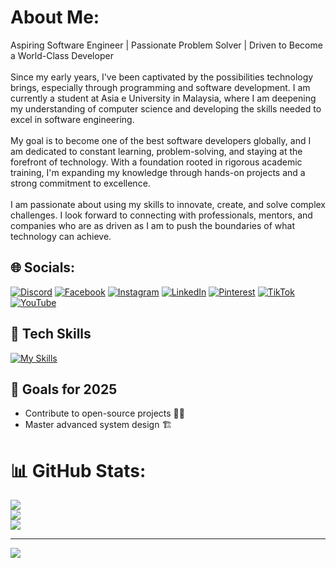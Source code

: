 # About Me:
Aspiring Software Engineer | Passionate Problem Solver | Driven to Become a World-Class Developer<br><br>Since my early years, I've been captivated by the possibilities technology brings, especially through programming and software development. I am currently a student at Asia e University in Malaysia, where I am deepening my understanding of computer science and developing the skills needed to excel in software engineering.<br><br>My goal is to become one of the best software developers globally, and I am dedicated to constant learning, problem-solving, and staying at the forefront of technology. With a foundation rooted in rigorous academic training, I'm expanding my knowledge through hands-on projects and a strong commitment to excellence.<br><br>I am passionate about using my skills to innovate, create, and solve complex challenges. I look forward to connecting with professionals, mentors, and companies who are as driven as I am to push the boundaries of what technology can achieve.


## 🌐 Socials:

[![Discord](https://img.shields.io/badge/Discord-%237289DA.svg?logo=discord&logoColor=whit)](https://discord.gg/jbeZZxvQ) 
[![Facebook](https://img.shields.io/badge/Facebook-%231877F2.svg?logo=Facebook&logoColor=white)](https://www.facebook.com/share/1BCW7kMpEf/?mibextid=wwXIfr/) 
[![Instagram](https://img.shields.io/badge/Instagram-%23E4405F.svg?logo=Instagram&logoColor=white)](https://instagram.com/dimalkagallage1) 
[![LinkedIn](https://img.shields.io/badge/LinkedIn-%230077B5.svg?logo=linkedin&logoColor=white)](https://linkedin.com/in/dimalka-gallage-ba361b2bb) 
[![Pinterest](https://img.shields.io/badge/Pinterest-%23E60023.svg?logo=Pinterest&logoColor=white)](https://pinterest.com/dimalkagallage) 
[![TikTok](https://img.shields.io/badge/TikTok-%23000000.svg?logo=TikTok&logoColor=white)](https://tiktok.com/@dima_boo_2006) 
[![YouTube](https://img.shields.io/badge/YouTube-%23FF0000.svg?logo=YouTube&logoColor=white)](https://youtube.com/@Dimalka_Gallage) 

## 🚀 Tech Skills

  [![My Skills](https://skillicons.dev/icons?i=js,html,css,bootstrap,cpp,git,java,mysql,php,figma)](https://skillicons.dev)


## 🎯 Goals for 2025
- Contribute to open-source projects 🧑‍💻
- Master advanced system design 🏗️


# 📊 GitHub Stats:
![](https://github-readme-stats.vercel.app/api?username=Dimalka3005&theme=transparent&hide_border=false&include_all_commits=false&count_private=false)<br/>
![](https://github-readme-streak-stats.herokuapp.com/?user=Dimalka3005&theme=transparent&hide_border=false)<br/>
![](https://github-readme-stats.vercel.app/api/top-langs/?username=Dimalka3005&theme=transparent&hide_border=false&include_all_commits=false&count_private=false&layout=compact)

---
[![](https://visitcount.itsvg.in/api?id=Dimalka3005&icon=0&color=0)](https://visitcount.itsvg.in)

<!-- Proudly created with GPRM ( https://gprm.itsvg.in ) -->
